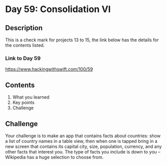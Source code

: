 
# Day 59: Consolidation VI

## Description
This is a check mark for projects 13 to 15, the link below has the details for the contents listed.

### Link to Day 59
https://www.hackingwithswift.com/100/59

## Contents 
1. What you learned 
2. Key points
3. Challenge

## Challenge 

Your challenge is to make an app that contains facts about countries: show a list of country names in a table view, then when one is tapped bring in a new screen that contains its capital city, size, population, currency, and any other facts that interest you. The type of facts you include is down to you – Wikipedia has a huge selection to choose from.
